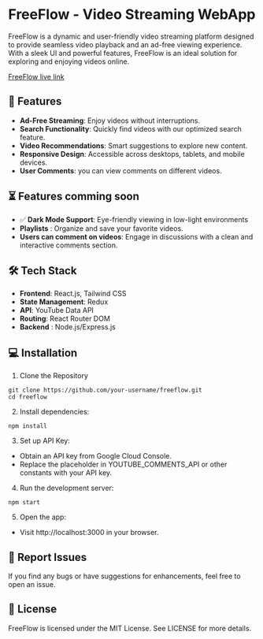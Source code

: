 # FreeFlow - Video Streaming WebApp

FreeFlow is a dynamic and user-friendly video streaming platform designed to provide seamless video playback and an ad-free viewing experience. With a sleek UI and powerful features, FreeFlow is an ideal solution for exploring and enjoying videos online.

[FreeFlow live link](https://free-flow-kappa.vercel.app/)

## 🚀 Features

- **Ad-Free Streaming**: Enjoy videos without interruptions.
- **Search Functionality**: Quickly find videos with our optimized search feature.
- **Video Recommendations**: Smart suggestions to explore new content.
- **Responsive Design**: Accessible across desktops, tablets, and mobile devices.
- **User Comments**: you can view comments on different videos.

## ⏳ Features comming soon

- ✅ **Dark Mode Support**: Eye-friendly viewing in low-light environments 
- **Playlists** : Organize and save your favorite videos.
- **Users can comment on videos**: Engage in discussions with a clean and interactive comments section.

## 🛠️ Tech Stack

- **Frontend**: React.js, Tailwind CSS
- **State Management**: Redux
- **API**: YouTube Data API
- **Routing**: React Router DOM
- **Backend** : Node.js/Express.js




## 💻 Installation

1. Clone the Repository 
```
git clone https://github.com/your-username/freeflow.git
cd freeflow
```

2. Install dependencies:
```
npm install
```

3. Set up API Key:
- Obtain an API key from Google Cloud Console.
- Replace the placeholder in YOUTUBE_COMMENTS_API or other constants with your API key.


4. Run the development server:
```
npm start
```

5. Open the app:
- Visit http://localhost:3000 in your browser.


## 🐛 Report Issues

If you find any bugs or have suggestions for enhancements, feel free to open an issue.


## 📜 License

FreeFlow is licensed under the MIT License. See LICENSE for more details.